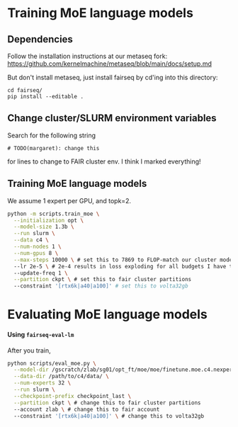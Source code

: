 # Training MoE language models

## Dependencies

Follow the installation instructions at our metaseq fork:
https://github.com/kernelmachine/metaseq/blob/main/docs/setup.md

But don't install metaseq, just install fairseq by cd'ing into this directory:

```
cd fairseq/
pip install --editable .
```

## Change cluster/SLURM environment variables

Search for the following string

```
# TODO(margaret): change this
```

for lines to change to FAIR cluster env. I think I marked everything!

## Training MoE language models

We assume 1 expert per GPU, and topk=2.

```bash
python -m scripts.train_moe \
  --initialization opt \
  --model-size 1.3b \
  --run slurm \
  --data c4 \
  --num-nodes 1 \
  --num-gpus 8 \
  --max-steps 10000 \ # set this to 7869 to FLOP-match our cluster models
  --lr 2e-5 \ # 2e-4 results in loss exploding for all budgets I have tried
  --update-freq 1 \
  --partition ckpt \ # set this to fair cluster partitions
  --constraint '[rtx6k|a40|a100]' # set this to volta32gb
```

# Evaluating MoE language models

#### Using `fairseq-eval-lm`

After you train, 
```bash
python scripts/eval_moe.py \
  --model-dir /gscratch/zlab/sg01/opt_ft/moe/moe/finetune.moe.c4.nexperts_32.init_opt.0edr.mu7869.wu0.bsz2.uf4.fp16adam.rs1234.lr2e-05.pat_10000.ngpu32/ \
  --data-dir /path/to/c4/data/ \
  --num-experts 32 \
  --run slurm \
  --checkpoint-prefix checkpoint_last \
  --partition ckpt \ # change this to fair cluster partitions
  --account zlab \ # change this to fair account
  --constraint '[rtx6k|a40|a100]' \ # change this to volta32gb
```
